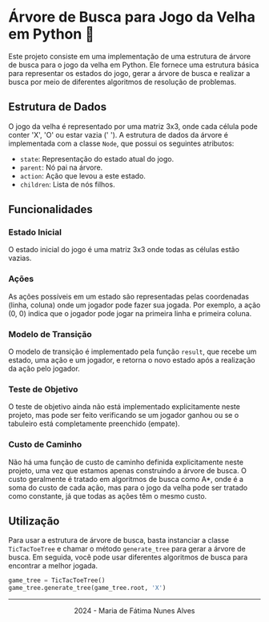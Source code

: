 # Árvore de Busca para Jogo da Velha em Python 🐍

Este projeto consiste em uma implementação de uma estrutura de árvore de busca para o jogo da velha em Python. Ele fornece uma estrutura básica para representar os estados do jogo, gerar a árvore de busca e realizar a busca por meio de diferentes algoritmos de resolução de problemas.

## Estrutura de Dados

O jogo da velha é representado por uma matriz 3x3, onde cada célula pode conter 'X', 'O' ou estar vazia (' '). A estrutura de dados da árvore é implementada com a classe `Node`, que possui os seguintes atributos:

- `state`: Representação do estado atual do jogo.
- `parent`: Nó pai na árvore.
- `action`: Ação que levou a este estado.
- `children`: Lista de nós filhos.

## Funcionalidades

### Estado Inicial

O estado inicial do jogo é uma matriz 3x3 onde todas as células estão vazias.

### Ações

As ações possíveis em um estado são representadas pelas coordenadas (linha, coluna) onde um jogador pode fazer sua jogada. Por exemplo, a ação (0, 0) indica que o jogador pode jogar na primeira linha e primeira coluna.

### Modelo de Transição

O modelo de transição é implementado pela função `result`, que recebe um estado, uma ação e um jogador, e retorna o novo estado após a realização da ação pelo jogador.

### Teste de Objetivo

O teste de objetivo ainda não está implementado explicitamente neste projeto, mas pode ser feito verificando se um jogador ganhou ou se o tabuleiro está completamente preenchido (empate).

### Custo de Caminho

Não há uma função de custo de caminho definida explicitamente neste projeto, uma vez que estamos apenas construindo a árvore de busca. O custo geralmente é tratado em algoritmos de busca como A*, onde é a soma do custo de cada ação, mas para o jogo da velha pode ser tratado como constante, já que todas as ações têm o mesmo custo.

## Utilização

Para usar a estrutura de árvore de busca, basta instanciar a classe `TicTacToeTree` e chamar o método `generate_tree` para gerar a árvore de busca. Em seguida, você pode usar diferentes algoritmos de busca para encontrar a melhor jogada.

```python
game_tree = TicTacToeTree()
game_tree.generate_tree(game_tree.root, 'X')

```

<hr>
<p align="center">2024 - Maria de Fátima Nunes Alves</p>
